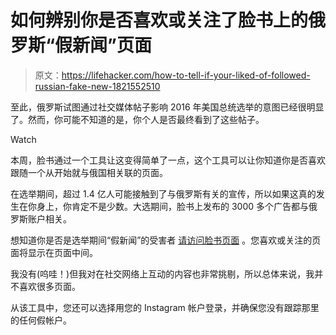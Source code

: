 # 如何辨别你是否喜欢或关注了脸书上的俄罗斯“假新闻”页面

> 原文：<https://lifehacker.com/how-to-tell-if-your-liked-of-followed-russian-fake-new-1821552510>

至此，俄罗斯试图通过社交媒体帖子影响 2016 年美国总统选举的意图已经很明显了。然而，你可能不知道的是，你个人是否最终看到了这些帖子。

Watch

本周，脸书通过一个工具让这变得简单了一点，这个工具可以让你知道你是否喜欢跟随一个从开始就与俄国相关联的页面。

在选举期间，超过 1.4 亿人可能接触到了与俄罗斯有关的宣传，所以如果这真的发生在你身上，你肯定不是少数。大选期间，脸书上发布的 3000 多个广告都与俄罗斯账户相关。

想知道你是否是选举期间“假新闻”的受害者 [请访问脸书页面](https://www.facebook.com/help/817246628445509?helpref=faq_content) 。您喜欢或关注的页面将显示在页面中间。

我没有(呜哇！)但我对在社交网络上互动的内容也非常挑剔，所以总体来说，我并不喜欢很多页面。

从该工具中，您还可以选择用您的 Instagram 帐户登录，并确保您没有跟踪那里的任何假帐户。
